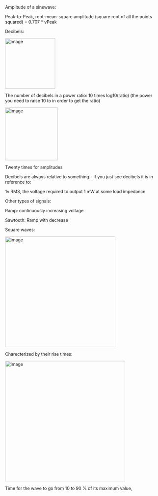 Amplitude of a sinewave:

Peak-to-Peak, root-mean-square amplitude (square root of all the points squared) = 0.707 * vPeak


Decibels:

<img width="163" alt="image" src="https://github.com/user-attachments/assets/f568c5dd-a462-4561-bc76-c1533857fafd" />

The number of decibels in a power ratio: 10 times log10(ratio) (the power you need to raise 10 to in order to get the ratio)

<img width="171" alt="image" src="https://github.com/user-attachments/assets/40e6f97c-4056-469f-9d59-c222e4dab2db" />

Twenty times for amplitudes

Decibels are always relative to something - if you just see decibels it is in reference to:

1v RMS, the voltage required to output 1 mW at some load impedance

Other types of signals:

Ramp: continuously increasing voltage

Sawtooth: Ramp with decrease

Square waves:

<img width="359" alt="image" src="https://github.com/user-attachments/assets/91458fe9-c16f-43a3-9007-50b8dd8ec941" />

Charecterized by their rise times:

<img width="391" alt="image" src="https://github.com/user-attachments/assets/38eddb1d-e2a4-4b38-9ac8-bea02f019659" />

Time for the wave to go from 10 to 90 % of its maximum value,





